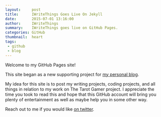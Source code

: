 ```yaml
---
layout:     post
title:      IWriteThings Goes Live On Jekyll
date:       2015-07-01 13:16:00
author:     IWriteThings
summary:    IWriteThings goes live on GitHub Pages.
categories: GitHub
thumbnail:  heart
tags:
 - github
 - blog
---
```


Welcome to my GitHub Pages site!

This site began as a new supporting project for [my personal blog][1].

My idea for this site is to post my writing projects, coding projects, and all
things in relation to my work on The Tarot Gamer project. I appreciate the time you took to read this and hope that this GitHub account will bring you plenty of entertainment as well as maybe help you in some other way.

Reach out to me if you would like [on twitter][2].

[1]: https://www.thetarotgamer.com/
[2]: https://www.twitter.com/realtarotgamer/
